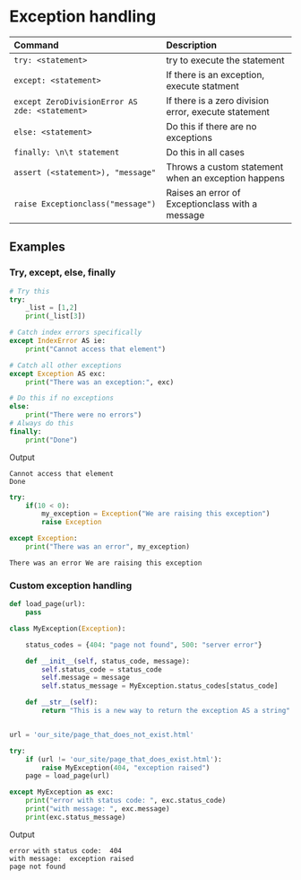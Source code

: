 # Exception handling

| Command | Description |
| :-- | :-- |
| `try: <statement>` | try to execute the statement |
| `except: <statement>` | If there is an exception, execute statment |
| `except ZeroDivisionError AS zde: <statement>` | If there is a zero division error, execute statement |
| `else: <statement>` | Do this if there are no exceptions |
| `finally: \n\t statement` | Do this in all cases |
| `assert (<statement>), "message"` | Throws a custom statement when an exception happens |
| `raise Exceptionclass("message")` | Raises an error of Exceptionclass with a message |


## Examples

### Try, except, else, finally
```py
# Try this
try:
    _list = [1,2]
    print(_list[3])

# Catch index errors specifically
except IndexError AS ie:
    print("Cannot access that element")

# Catch all other exceptions
except Exception AS exc:
    print("There was an exception:", exc)

# Do this if no exceptions
else:
    print("There were no errors")
# Always do this
finally:
    print("Done")
```
Output
```
Cannot access that element
Done
```

```py
try:
    if(10 < 0):
        my_exception = Exception("We are raising this exception")
        raise Exception

except Exception:
    print("There was an error", my_exception)
```
```
There was an error We are raising this exception
```

### Custom exception handling
```py
def load_page(url):
    pass

class MyException(Exception):

    status_codes = {404: "page not found", 500: "server error"}

    def __init__(self, status_code, message):
        self.status_code = status_code
        self.message = message
        self.status_message = MyException.status_codes[status_code]

    def __str__(self):
        return "This is a new way to return the exception AS a string"


url = 'our_site/page_that_does_not_exist.html'

try:
    if (url != 'our_site/page_that_does_exist.html'):
        raise MyException(404, "exception raised")
    page = load_page(url)

except MyException as exc:
    print("error with status code: ", exc.status_code)
    print("with message: ", exc.message)
    print(exc.status_message)

```
Output
```
error with status code:  404
with message:  exception raised
page not found
```